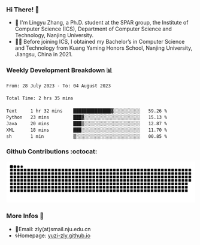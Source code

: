 ### Hi There! 👋 
- 🐳 I'm Lingyu Zhang, a Ph.D. student at the SPAR group, the Institute of Computer Science (ICS), Department of Computer Science and Technology, Nanjing University.
- 🧑‍🎓 Before joining ICS, I obtained my Bachelor’s in Computer Science and Technology from Kuang Yaming Honors School, Nanjing University, Jiangsu, China in 2021.

### Weekly Development Breakdown :bar_chart:

<!--START_SECTION:waka-->

```txt
From: 28 July 2023 - To: 04 August 2023

Total Time: 2 hrs 35 mins

Text     1 hr 32 mins    ██████████████▓░░░░░░░░░░   59.26 %
Python   23 mins         ███▓░░░░░░░░░░░░░░░░░░░░░   15.13 %
Java     20 mins         ███▒░░░░░░░░░░░░░░░░░░░░░   12.87 %
XML      18 mins         ███░░░░░░░░░░░░░░░░░░░░░░   11.70 %
sh       1 min           ▒░░░░░░░░░░░░░░░░░░░░░░░░   00.85 %
```

<!--END_SECTION:waka-->

### Github Contributions :octocat:

![](https://raw.githubusercontent.com/yuzi-zly/yuzi-zly/output/github-contribution-grid-snake.svg)              


### More Infos 📖

- 📧Email: zly(at)smail.nju.edu.cn
- 🌀Homepage: [yuzi-zly.github.io](https://yuzi-zly.github.io/)
